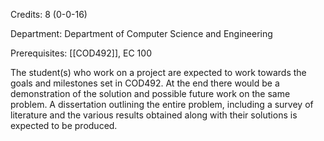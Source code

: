 Credits: 8 (0-0-16)

Department: Department of Computer Science and Engineering

Prerequisites: [[COD492]], EC 100

The student(s) who work on a project are expected to work towards the goals and milestones set in COD492. At the end there would be a demonstration of the solution and possible future work on the same problem. A dissertation outlining the entire problem, including a survey of literature and the various results obtained along with their solutions is expected to be produced.